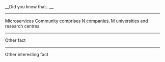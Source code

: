 <style type="text/css" media="screen">
img.thumbnail {
  height:115px;
}
</style>

<div class="container">
<div class="row text-center text-lg-left">
<div class="col-xs-8" id="logo_matrix">
</div>
<div class="col-xs-4" markdown="1">
__Did you know that...__

---

Microservices Community comprises N companies, M universities and research centres.

---

Other fact

---

Other interesting fact
</div>
</div>
</div>

<script>
$.get( "assets/images/logos/logos.json", function( data ) {
  itemList = "";
  $( data ).each( function( index, item ){
    itemList += "<div class=\"col-lg-3 col-md-4 col-xs-6\"><a href=\""
    + item.link
    + "\" class=\"d-block mb-4 h-100\"><img class=\"thumbnail \" src=\"assets/images/logos/"
    + item.logo + "\" alt=\"" + item.alt + "\"></a></div>";    
  });
  $( "#logo_matrix" ).append( itemList );
});
</script>
